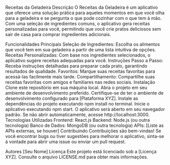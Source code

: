 Receitas da Geladeira
Descrição
O Receitas da Geladeira é um aplicativo que oferece uma solução prática para aqueles momentos em que você olha para a geladeira e se pergunta o que pode cozinhar com o que tem à mão. Com uma seleção de ingredientes comuns, o aplicativo gera receitas personalizadas para você, permitindo que você crie pratos deliciosos sem sair de casa para comprar ingredientes adicionais.

Funcionalidades Principais
Seleção de Ingredientes: Escolha os alimentos que você tem em sua geladeira a partir de uma lista intuitiva de opções.
Receitas Personalizadas: Com base nos ingredientes selecionados, o aplicativo sugere receitas adequadas para você.
Instruções Passo a Passo: Receba instruções detalhadas para preparar cada prato, garantindo resultados de qualidade.
Favoritos: Marque suas receitas favoritas para acessá-las facilmente mais tarde.
Compartilhamento: Compartilhe suas receitas favoritas com amigos e familiares nas redes sociais.
Instalação
Clone este repositório em sua máquina local.
Abra o projeto em seu ambiente de desenvolvimento preferido.
Certifique-se de ter o ambiente de desenvolvimento configurado para [Plataforma XYZ].
Instale as dependências do projeto executando npm install no terminal.
Inicie o aplicativo executando npm start.
O aplicativo será aberto em seu navegador padrão. Se não abrir automaticamente, acesse http://localhost:3000.
Tecnologias Utilizadas
Frontend: React.js
Backend: Node.js (ou outra tecnologia)
Banco de Dados: MongoDB (ou outra tecnologia)
APIs: [Liste as APIs externas, se houver]
Contribuindo
Contribuições são bem-vindas! Se você encontrar bugs ou tiver sugestões para melhorar o aplicativo, sinta-se à vontade para abrir uma issue ou enviar um pull request.

Autores
[Seu Nome]
Licença
Este projeto está licenciado sob a [Licença XYZ]. Consulte o arquivo LICENSE.md para obter mais informações.
